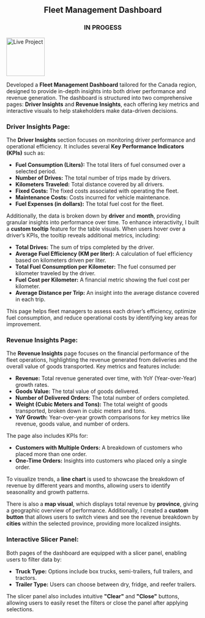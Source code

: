 <h2 align="center">
  Fleet Management Dashboard
</h2>


<h3 align="center">
IN PROGESS
</h3>

<a href="https://app.powerbi.com/view?r=eyJrIjoiY2JkYTc2YjktMTgxZi00NzMzLThiNDMtNGFjNjI0Y2VhMzdhIiwidCI6IjNmMTcwMmFmLTNmNGUtNDk1ZS04YzhiLTEzNzIxZjM5YjFiMCJ9">
  <img src="https://github.com/gentallman/Retail-Supply-Chain-Operations-Management/assets/78334851/ed21a0ff-f400-4a4d-9a6c-80c76bf137e7" alt="Live Project" width="100">
</a>

Developed a **Fleet Management Dashboard** tailored for the Canada region, designed to provide in-depth insights into both driver performance and revenue generation. The dashboard is structured into two comprehensive pages: **Driver Insights** and **Revenue Insights**, each offering key metrics and interactive visuals to help stakeholders make data-driven decisions.

### **Driver Insights Page:**
The **Driver Insights** section focuses on monitoring driver performance and operational efficiency. It includes several **Key Performance Indicators (KPIs)** such as:
- **Fuel Consumption (Liters):** The total liters of fuel consumed over a selected period.
- **Number of Drives:** The total number of trips made by drivers.
- **Kilometers Traveled:** Total distance covered by all drivers.
- **Fixed Costs:** The fixed costs associated with operating the fleet.
- **Maintenance Costs:** Costs incurred for vehicle maintenance.
- **Fuel Expenses (in dollars):** The total fuel cost for the fleet.

Additionally, the data is broken down by **driver** and **month**, providing granular insights into performance over time. To enhance interactivity, I built a **custom tooltip** feature for the table visuals. When users hover over a driver’s KPIs, the tooltip reveals additional metrics, including:
- **Total Drives:** The sum of trips completed by the driver.
- **Average Fuel Efficiency (KM per liter):** A calculation of fuel efficiency based on kilometers driven per liter.
- **Total Fuel Consumption per Kilometer:** The fuel consumed per kilometer traveled by the driver.
- **Fuel Cost per Kilometer:** A financial metric showing the fuel cost per kilometer.
- **Average Distance per Trip:** An insight into the average distance covered in each trip.

This page helps fleet managers to assess each driver’s efficiency, optimize fuel consumption, and reduce operational costs by identifying key areas for improvement.

### **Revenue Insights Page:**
The **Revenue Insights** page focuses on the financial performance of the fleet operations, highlighting the revenue generated from deliveries and the overall value of goods transported. Key metrics and features include:
- **Revenue:** Total revenue generated over time, with YoY (Year-over-Year) growth rates.
- **Goods Value:** The total value of goods delivered.
- **Number of Delivered Orders:** The total number of orders completed.
- **Weight (Cubic Meters and Tons):** The total weight of goods transported, broken down in cubic meters and tons.
- **YoY Growth:** Year-over-year growth comparisons for key metrics like revenue, goods value, and number of orders.

The page also includes KPIs for:
- **Customers with Multiple Orders:** A breakdown of customers who placed more than one order.
- **One-Time Orders:** Insights into customers who placed only a single order.

To visualize trends, a **line chart** is used to showcase the breakdown of revenue by different years and months, allowing users to identify seasonality and growth patterns. 

There is also a **map visual**, which displays total revenue by **province**, giving a geographic overview of performance. Additionally, I created a **custom button** that allows users to switch views and see the revenue breakdown by **cities** within the selected province, providing more localized insights.

### **Interactive Slicer Panel:**
Both pages of the dashboard are equipped with a slicer panel, enabling users to filter data by:
- **Truck Type:** Options include box trucks, semi-trailers, full trailers, and tractors.
- **Trailer Type:** Users can choose between dry, fridge, and reefer trailers.

The slicer panel also includes intuitive **"Clear"** and **"Close"** buttons, allowing users to easily reset the filters or close the panel after applying selections.

